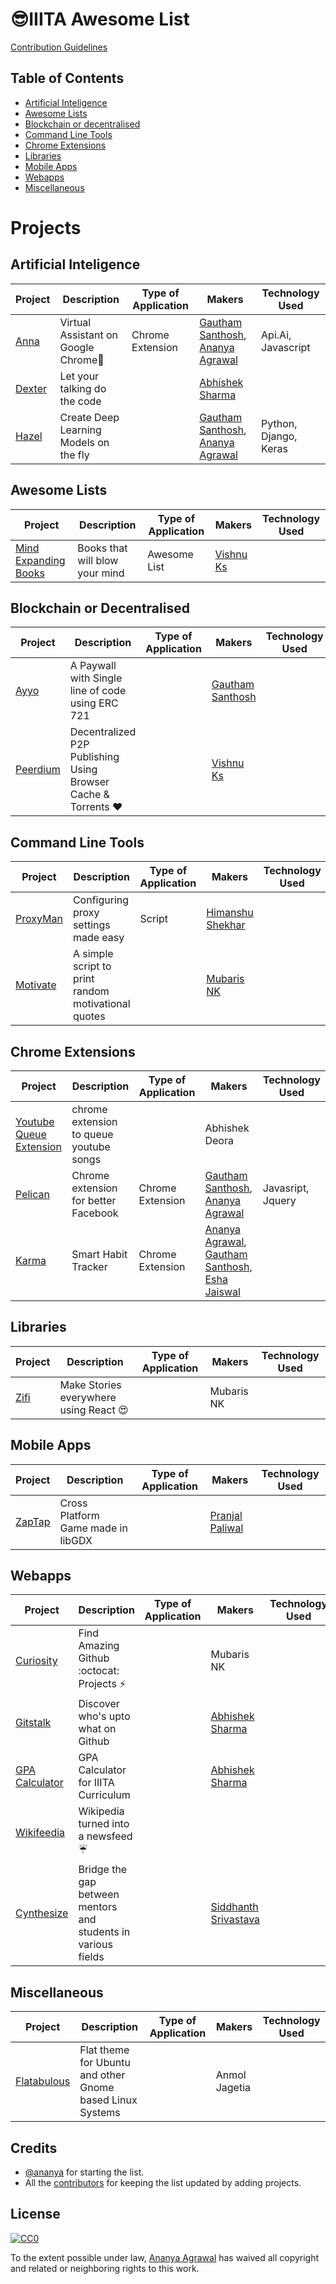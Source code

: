 # :sunglasses:IIITA Awesome List

[Contribution Guidelines](https://github.com/ananya/IIITA-Awesome-List/blob/master/CONTRIBUTING.md)

## Table of Contents
* [Artificial Inteligence](#artificial-inteligence)
* [Awesome Lists](#awesome-lists)
* [Blockchain or decentralised](#blockchain-or-decentralised)
* [Command Line Tools](#command-line-tools)
* [Chrome Extensions](#chrome-extensions)
* [Libraries](#libraries)
* [Mobile Apps](#mobile-apps)
* [Webapps](#webapps)
* [Miscellaneous](#miscellaneous)

# Projects

## Artificial Inteligence
| Project | Description |Type of Application | Makers | Technology Used |  
|---------|-------------|--------------------|--------|-----------------|  
| [Anna](https://github.com/Anna-Assistant/Anna) |Virtual Assistant on Google Chrome:elephant:| Chrome Extension | [Gautham Santhosh](https://github.com/gauthamzz), [Ananya Agrawal](https://github.com/ananya) | Api.Ai, Javascript |  
| [Dexter](https://github.com/teamsudocode/dexter) | Let your talking do the code | | [Abhishek Sharma](https://github.com/thelittlewonder) | |
| [Hazel](https://github.com/gauthamzz/hazel) | Create Deep Learning Models on the fly | | [Gautham Santhosh](https://github.com/gauthamzz), [Ananya Agrawal](https://github.com/ananya) | Python, Django, Keras |

## Awesome Lists
| Project | Description |Type of Application | Makers | Technology Used |  
|---------|-------------|--------------------|--------|-----------------|  
| [Mind Expanding Books](https://github.com/hackerkid/Mind-Expanding-Books) | Books that will blow your mind | Awesome List |  [Vishnu Ks](https://github.com/hackerkid) | | 

## Blockchain or Decentralised
| Project | Description |Type of Application | Makers | Technology Used |  
|---------|-------------|--------------------|--------|-----------------|  
| [Ayyo](https://github.com/gauthamzz/ayyo) | A Paywall with Single line of code using ERC 721 | | [Gautham Santhosh](https://github.com/gauthamzz) | |  
| [Peerdium](https://github.com/hackerkid/peerdium) | Decentralized P2P Publishing Using Browser Cache & Torrents :heart: | | [Vishnu Ks](https://github.com/hackerkid) | |


## Command Line Tools
| Project | Description |Type of Application | Makers | Technology Used |  
|---------|-------------|--------------------|--------|-----------------|  
| [ProxyMan](https://github.com/himanshub16/ProxyMan) | Configuring proxy settings made easy | Script | [Himanshu Shekhar](https://github.com/himanshub16) | |
| [Motivate](https://github.com/mubaris/motivate) | A simple script to print random motivational quotes | | [Mubaris NK](https://github.com/mubaris) | |

## Chrome Extensions

| Project | Description |Type of Application | Makers | Technology Used |  
|---------|-------------|--------------------|--------|-----------------|  
| [Youtube Queue Extension](https://github.com/adeora7/youtube_queue_extension) | chrome extension to queue youtube songs | | Abhishek Deora | |
| [Pelican](https://github.com/aviary-apps/Pelican) | Chrome extension for better Facebook | Chrome Extension |[Gautham Santhosh](https://github.com/gauthamzz), [Ananya Agrawal](https://github.com/ananya) | Javasript, Jquery |  
| [Karma](https://karma.launchaco.com/) | Smart Habit Tracker | Chrome Extension | [Ananya Agrawal](https://github.com/ananya), [Gautham Santhosh](https://github.com/gauthamzz), [Esha Jaiswal](https://github.com/esha23)


## Libraries
| Project | Description |Type of Application | Makers | Technology Used |  
|---------|-------------|--------------------|--------|-----------------|  
| [Zifi](https://github.com/mubaris/zifi) | Make Stories everywhere using React :heart_eyes: | | Mubaris NK | |


## Mobile Apps
| Project | Description |Type of Application | Makers | Technology Used |  
|---------|-------------|--------------------|--------|-----------------|  
| [ZapTap](https://github.com/betterclever/ZapTap) | Cross Platform Game made in libGDX | | [Pranjal Paliwal](https://github.com/betterclever) | |


## Webapps
| Project | Description |Type of Application | Makers | Technology Used |  
|---------|-------------|--------------------|--------|-----------------|  
| [Curiosity](https://github.com/mubaris/curiosity) | Find Amazing Github :octocat: Projects :zap: | | Mubaris NK | |
| [Gitstalk](https://github.com/thelittlewonder/gitstalk) | Discover who's upto what on Github | | [Abhishek Sharma](https://github.com/thelittlewonder) | |
| [GPA Calculator](https://github.com/thelittlewonder/gpacalculator) | GPA Calculator for IIITA Curriculum | | [Abhishek Sharma](https://github.com/thelittlewonder) | |
| [Wikifeedia](https://github.com/hackerkid/Wikifeedia) | Wikipedia turned into a newsfeed :umbrella: |
| [Cynthesize](https://github.com/Cynthesize) |  Bridge the gap between mentors and students in various fields | | [Siddhanth Srivastava](https://github.com/WickedBrat) | |


## Miscellaneous
| Project | Description |Type of Application | Makers | Technology Used |  
|---------|-------------|--------------------|--------|-----------------|  
| [Flatabulous](https://github.com/anmoljagetia/Flatabulous) | Flat theme for Ubuntu and other Gnome based Linux Systems | | Anmol Jagetia | |



## Credits
* [@ananya](https://github.com/ananya) for starting the list.
* All the [contributors](https://github.com/ananya/IIITA-Awesome-List/graphs/contributors) for keeping the list updated by adding projects.

## License
[![CC0](http://i.creativecommons.org/p/zero/1.0/88x31.png)](http://creativecommons.org/publicdomain/zero/1.0/)

To the extent possible under law, [Ananya Agrawal](https://github.com/ananya) has waived all copyright and related or neighboring rights to this work.
